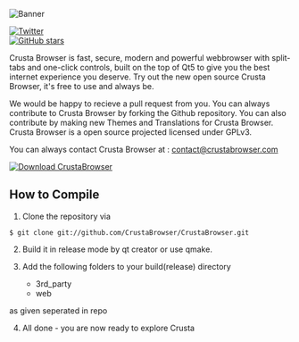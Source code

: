 ![Banner](https://github.com/CrustaBrowser/CrustaBrowser/blob/master/banner.png) 

[![Twitter](https://img.shields.io/twitter/url/https/github.com/CrustaBrowser/CrustaBrowser.svg?style=social)](https://twitter.com/intent/tweet?text=Wow:&url=%5Bobject%20Object%5D)  
[![GitHub stars](https://img.shields.io/github/stars/CrustaBrowser/CrustaBrowser.svg)](https://github.com/CrustaBrowser/CrustaBrowser/stargazers) 

Crusta Browser is fast, secure, modern and powerful webbrowser with split-tabs and one-click controls, built on the top of Qt5 to give you the best internet experience you deserve.
Try out the new open source Crusta Browser, it's free to use and always be.

We would be happy to recieve a pull request from you. You can always contribute to Crusta Browser by forking the Github repository. You can also contribute by making new Themes and Translations for Crusta Browser. Crusta Browser is a open source projected licensed under GPLv3.

You can always contact Crusta Browser at : contact@crustabrowser.com

[![Download CrustaBrowser](https://a.fsdn.com/con/app/sf-download-button)](https://sourceforge.net/projects/crustabrowser/files/latest/download)

## How to Compile ##

1. Clone the repository via

```$ git clone git://github.com/CrustaBrowser/CrustaBrowser.git```

2. Build it in release mode by qt creator or use qmake.

3. Add the following folders to your build(release) directory
    * 3rd_party
    * web
  
 as given seperated in repo
 
4. All done - you are now ready to explore Crusta

